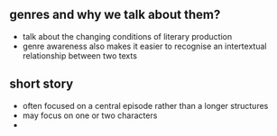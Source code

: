 ## genres and why we talk about them?
- talk about the changing conditions of literary production
- genre awareness also makes it easier to recognise an intertextual relationship between two texts 

## short story 
- often focused on a central episode rather than a longer structures 
- may focus on one or two characters 
- 
